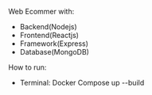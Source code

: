 Web Ecommer with:
 - Backend(Nodejs)
 - Frontend(Reactjs)
 - Framework(Express)
 - Database(MongoDB)

How to run:
 - Terminal: Docker Compose up --build
